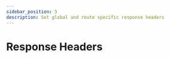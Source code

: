 ```yaml
---
sidebar_position: 5
description: Set global and route specific response headers
---
```


# Response Headers
